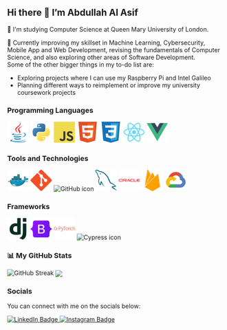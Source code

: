 ## Hi there 👋 I’m Abdullah Al Asif 
 
🏫 I'm studying Computer Science at Queen Mary University of London. 

📖 Currently improving my skillset in Machine Learning, Cybersecurity, Mobile App and Web Development, revising the fundamentals of Computer Science, and also exploring other areas of Software Development. </br>
Some of the other bigger things in my to-do list are: 
- Exploring projects where I can use my Raspberry Pi and Intel Galileo
- Planning different ways to reimplement or improve my university coursework projects


### Programming Languages

<img src="https://github.com/devicons/devicon/blob/master/icons/java/java-original.svg" alt="Java icon" height="50" width="50"> <img src="https://github.com/devicons/devicon/blob/master/icons/python/python-original.svg" alt="Python icon" height="50" width="50"> <img src="https://github.com/devicons/devicon/blob/master/icons/javascript/javascript-original.svg" alt="JavaScript icon" height="50" width="50"> <img src="https://github.com/devicons/devicon/blob/master/icons/html5/html5-original.svg" alt="HTML icon" height="50" width="50"> <img src="https://github.com/devicons/devicon/blob/master/icons/css3/css3-original.svg" alt="CSS icon" height="50" width="50"> <img src="https://github.com/devicons/devicon/blob/master/icons/react/react-original.svg" alt="ReactJS icon" height="50" width="50"> <img src="https://github.com/devicons/devicon/blob/master/icons/vuejs/vuejs-original.svg" alt="Vue.js icon" height="50" width="50">

### Tools and Technologies

<img src="https://github.com/devicons/devicon/blob/master/icons/docker/docker-original.svg" alt="Docker icon" height="50" width="50"> <img src="https://github.com/devicons/devicon/blob/master/icons/git/git-original.svg" alt="Git icon" height="50" width="50"> <img src="https://cdn.worldvectorlogo.com/logos/github-icon-2.svg" alt="GitHub icon" height="50" width="50"> <img src="https://github.com/devicons/devicon/blob/master/icons/mysql/mysql-original.svg" alt="MySQL icon" height="50" width="50"> <img src="https://github.com/devicons/devicon/blob/master/icons/oracle/oracle-original.svg" alt="OracleSQL icon" height="50" width="50"> <img src="https://github.com/devicons/devicon/blob/master/icons/firebase/firebase-plain.svg" alt="Firebase icon" height="50" width="50"> <img src="https://github.com/devicons/devicon/blob/master/icons/googlecloud/googlecloud-original.svg" alt="Google Cloud icon" height="50" width="50">

### Frameworks

<img src="https://github.com/devicons/devicon/blob/master/icons/django/django-plain.svg" alt="Django icon" height="50" width="50"> <img src="https://github.com/devicons/devicon/blob/master/icons/bootstrap/bootstrap-original.svg" alt="Bootstrap icon" height="50" width="50"> <img src="https://github.com/devicons/devicon/blob/master/icons/pytorch/pytorch-plain-wordmark.svg" alt="Pytorch icon" height="50" width=50> <img src="https://asset.brandfetch.io/idIq_kF0rb/idZxkJkFIi.svg?updated=1667565307270" alt="Cypress icon" height="50" width=50>

### 📊 My GitHub Stats
<img src="https://streak-stats.demolab.com?user=Asif2714&theme=radical&fire=EB5454" alt="GitHub Streak"/>

<a href="https://github.com/anuraghazra/convoychat">
  <img height=200 align="center" src="https://github-readme-stats.vercel.app/api/top-langs?username=Asif2714&theme=radical&layout=compact&langs_count=10&card_width=320" />
</a>



### Socials
You can connect with me on the socials below:
<div id="badges">
  <a href="https://www.linkedin.com/in/asif14/">
    <img src="https://img.shields.io/badge/LinkedIn-blue?style=for-the-badge&logo=linkedin&logoColor=white" alt="LinkedIn Badge"/>
  </a>

  <a href="https://www.instagram.com/asif.2714.ath/">
    <img src="https://img.shields.io/badge/Instagram-E4405F?style=for-the-badge&logo=instagram&logoColor=white" alt="Instagram Badge"/>
  </a>


 
</div>



<!---
Add this later after socials: 
![](https://leetcard.jacoblin.cool/Asif2714?ext=heatmap)


Asif2714/Asif2714 is a ✨ special ✨ repository because its `README.md` (this file) appears on your GitHub profile.
You can click the Preview link to take a look at your changes.
--->

